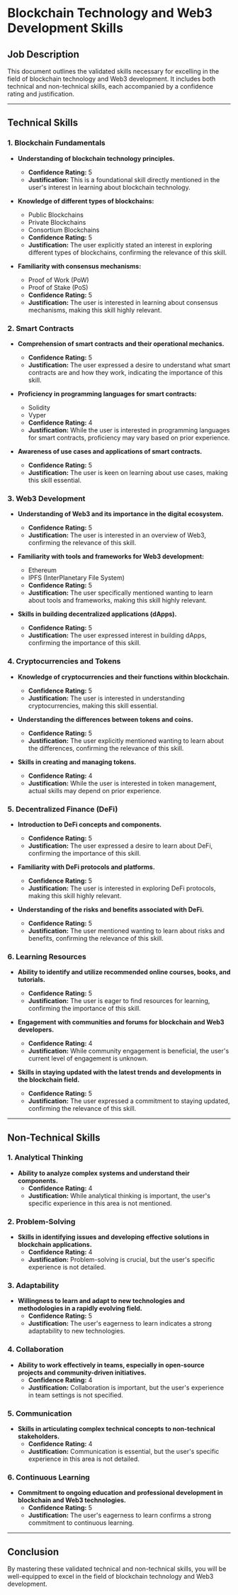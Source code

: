 # Blockchain Technology and Web3 Development Skills

## Job Description
This document outlines the validated skills necessary for excelling in the field of blockchain technology and Web3 development. It includes both technical and non-technical skills, each accompanied by a confidence rating and justification.

---

## Technical Skills

### 1. Blockchain Fundamentals
- **Understanding of blockchain technology principles.**  
  - **Confidence Rating:** 5  
  - **Justification:** This is a foundational skill directly mentioned in the user's interest in learning about blockchain technology.

- **Knowledge of different types of blockchains:**  
  - Public Blockchains  
  - Private Blockchains  
  - Consortium Blockchains  
  - **Confidence Rating:** 5  
  - **Justification:** The user explicitly stated an interest in exploring different types of blockchains, confirming the relevance of this skill.

- **Familiarity with consensus mechanisms:**  
  - Proof of Work (PoW)  
  - Proof of Stake (PoS)  
  - **Confidence Rating:** 5  
  - **Justification:** The user is interested in learning about consensus mechanisms, making this skill highly relevant.

### 2. Smart Contracts
- **Comprehension of smart contracts and their operational mechanics.**  
  - **Confidence Rating:** 5  
  - **Justification:** The user expressed a desire to understand what smart contracts are and how they work, indicating the importance of this skill.

- **Proficiency in programming languages for smart contracts:**  
  - Solidity  
  - Vyper  
  - **Confidence Rating:** 4  
  - **Justification:** While the user is interested in programming languages for smart contracts, proficiency may vary based on prior experience.

- **Awareness of use cases and applications of smart contracts.**  
  - **Confidence Rating:** 5  
  - **Justification:** The user is keen on learning about use cases, making this skill essential.

### 3. Web3 Development
- **Understanding of Web3 and its importance in the digital ecosystem.**  
  - **Confidence Rating:** 5  
  - **Justification:** The user is interested in an overview of Web3, confirming the relevance of this skill.

- **Familiarity with tools and frameworks for Web3 development:**  
  - Ethereum  
  - IPFS (InterPlanetary File System)  
  - **Confidence Rating:** 5  
  - **Justification:** The user specifically mentioned wanting to learn about tools and frameworks, making this skill highly relevant.

- **Skills in building decentralized applications (dApps).**  
  - **Confidence Rating:** 5  
  - **Justification:** The user expressed interest in building dApps, confirming the importance of this skill.

### 4. Cryptocurrencies and Tokens
- **Knowledge of cryptocurrencies and their functions within blockchain.**  
  - **Confidence Rating:** 5  
  - **Justification:** The user is interested in understanding cryptocurrencies, making this skill essential.

- **Understanding the differences between tokens and coins.**  
  - **Confidence Rating:** 5  
  - **Justification:** The user explicitly mentioned wanting to learn about the differences, confirming the relevance of this skill.

- **Skills in creating and managing tokens.**  
  - **Confidence Rating:** 4  
  - **Justification:** While the user is interested in token management, actual skills may depend on prior experience.

### 5. Decentralized Finance (DeFi)
- **Introduction to DeFi concepts and components.**  
  - **Confidence Rating:** 5  
  - **Justification:** The user expressed a desire to learn about DeFi, confirming the importance of this skill.

- **Familiarity with DeFi protocols and platforms.**  
  - **Confidence Rating:** 5  
  - **Justification:** The user is interested in exploring DeFi protocols, making this skill highly relevant.

- **Understanding of the risks and benefits associated with DeFi.**  
  - **Confidence Rating:** 5  
  - **Justification:** The user mentioned wanting to learn about risks and benefits, confirming the relevance of this skill.

### 6. Learning Resources
- **Ability to identify and utilize recommended online courses, books, and tutorials.**  
  - **Confidence Rating:** 5  
  - **Justification:** The user is eager to find resources for learning, confirming the importance of this skill.

- **Engagement with communities and forums for blockchain and Web3 developers.**  
  - **Confidence Rating:** 4  
  - **Justification:** While community engagement is beneficial, the user's current level of engagement is unknown.

- **Skills in staying updated with the latest trends and developments in the blockchain field.**  
  - **Confidence Rating:** 5  
  - **Justification:** The user expressed a commitment to staying updated, confirming the relevance of this skill.

---

## Non-Technical Skills

### 1. Analytical Thinking
- **Ability to analyze complex systems and understand their components.**  
  - **Confidence Rating:** 4  
  - **Justification:** While analytical thinking is important, the user's specific experience in this area is not mentioned.

### 2. Problem-Solving
- **Skills in identifying issues and developing effective solutions in blockchain applications.**  
  - **Confidence Rating:** 4  
  - **Justification:** Problem-solving is crucial, but the user's specific experience is not detailed.

### 3. Adaptability
- **Willingness to learn and adapt to new technologies and methodologies in a rapidly evolving field.**  
  - **Confidence Rating:** 5  
  - **Justification:** The user's eagerness to learn indicates a strong adaptability to new technologies.

### 4. Collaboration
- **Ability to work effectively in teams, especially in open-source projects and community-driven initiatives.**  
  - **Confidence Rating:** 4  
  - **Justification:** Collaboration is important, but the user's experience in team settings is not specified.

### 5. Communication
- **Skills in articulating complex technical concepts to non-technical stakeholders.**  
  - **Confidence Rating:** 4  
  - **Justification:** Communication is essential, but the user's specific experience in this area is not detailed.

### 6. Continuous Learning
- **Commitment to ongoing education and professional development in blockchain and Web3 technologies.**  
  - **Confidence Rating:** 5  
  - **Justification:** The user's eagerness to learn confirms a strong commitment to continuous learning.

---

## Conclusion
By mastering these validated technical and non-technical skills, you will be well-equipped to excel in the field of blockchain technology and Web3 development.